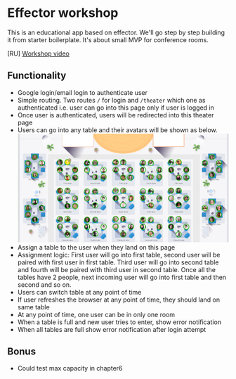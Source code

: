 # Effector workshop

This is an educational app based on effector. We'll go step by step building it from starter boilerplate.
It's about small MVP for conference rooms.

[RU] [Workshop video](https://youtu.be/sn9yszY7gn0?t=1568)

## Functionality

- Google login/email login to authenticate user
- Simple routing. Two routes `/` for login and `/theater` which one as authenticated i.e. user can go into this page only if user is logged in
- Once user is authenticated, users will be redirected into this theater page
- Users can go into any table and their avatars will be shown as below.
![Map](https://github.com/YanLobat/effector-workshop/blob/master/Map-with%20users.png)
- Assign a table to the user when they land on this page
- Assignment logic: First user will go into first table, second user will be paired with first user in first table. Third user will go into second table and fourth will be paired with third user in second table. Once all the tables have 2 people, next incoming user will go into first table and then second and so on.
- Users can switch table at any point of time
- If user refreshes the browser at any point of time, they should land on same table
- At any point of time, one user can be in only one room
- When a table is full and new user tries to enter, show error notification
- When all tables are full show error notification after login attempt

## Bonus
- Could test max capacity in chapter6
